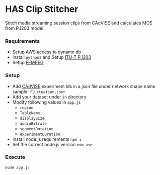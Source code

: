 # HAS Clip Stitcher
Stitch media streaming session clips from CAdViSE and calculates MOS from P.1203 model

### Requirements
- Setup AWS access to dynamo db
- Install `python3` and Setup [ITU-T P.1203](https://github.com/itu-p1203/itu-p1203)
- Setup [FFMPEG](https://ffmpeg.org)

### Setup
- Add [CAdViSE](https://github.com/cd-athena/ppt) experiment ids in a json file under network shape name sample: `fluctuation.json`
- Add your dataset under `in` directory
- Modify following values in `app.js`
  - `region`
  - `TableName`
  - `displaySize`
  - `audioBitrate`
  - `segmentDuration`
  - `experimentDuration`
- Install node.js requirements `npm i`
- Set the correct node.js version `nvm use`

### Execute
```
node app.js
```
